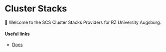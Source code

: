 # Cluster Stacks

:wave: Welcome to the SCS Cluster Stacks Providers for RZ University Augsburg.

#### Useful links

- [Docs](https://collab.dvb.bayern/x/2KsVbQ)

